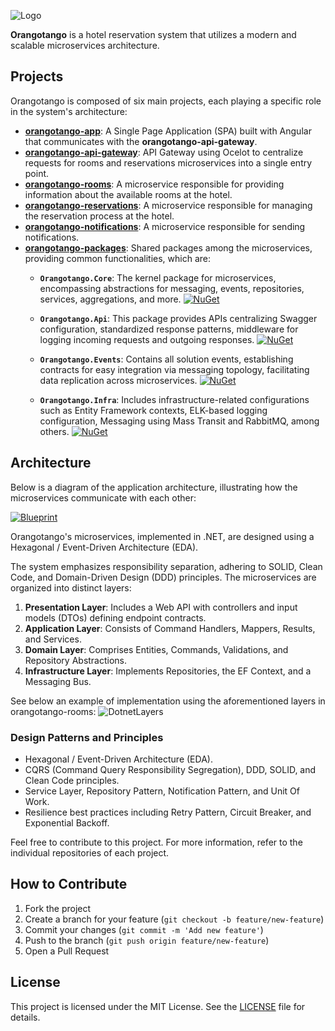 ![Logo](https://github.com/wesleycosta/orangotango/raw/main/images/logos/logo_full.png)

**Orangotango** is a hotel reservation system that utilizes a modern and scalable microservices architecture.

## Projects

Orangotango is composed of six main projects, each playing a specific role in the system's architecture:

- [**orangotango-app**](https://github.com/wesleycosta/orangotango-app): A Single Page Application (SPA) built with Angular that communicates with the **orangotango-api-gateway**.
- [**orangotango-api-gateway**](https://github.com/wesleycosta/orangotango-api-gateway): API Gateway using Ocelot to centralize requests for rooms and reservations microservices into a single entry point.
- [**orangotango-rooms**](https://github.com/wesleycosta/orangotango-rooms): A microservice responsible for providing information about the available rooms at the hotel.
- [**orangotango-reservations**](https://github.com/wesleycosta/orangotango-reservations): A microservice responsible for managing the reservation process at the hotel.
- [**orangotango-notifications**](https://github.com/wesleycosta/orangotango-notifications): A microservice responsible for sending notifications.
- [**orangotango-packages**](https://github.com/wesleycosta/orangotango-packages): Shared packages among the microservices, providing common functionalities, which are:
  - **`Orangotango.Core`**: The kernel package for microservices, encompassing abstractions for messaging, events, repositories, services, aggregations, and more. [![NuGet](https://img.shields.io/nuget/v/Orangotango.Core.svg)](https://www.nuget.org/packages/Orangotango.Core)

  - **`Orangotango.Api`**: This package provides APIs centralizing Swagger configuration, standardized response patterns, middleware for logging incoming requests and outgoing responses. [![NuGet](https://img.shields.io/nuget/v/Orangotango.Api.svg)](https://www.nuget.org/packages/Orangotango.Api)

  - **`Orangotango.Events`**: Contains all solution events, establishing contracts for easy integration via messaging topology, facilitating data replication across microservices. [![NuGet](https://img.shields.io/nuget/v/Orangotango.Events.svg)](https://www.nuget.org/packages/Orangotango.Events)

  - **`Orangotango.Infra`**: Includes infrastructure-related configurations such as Entity Framework contexts, ELK-based logging configuration, Messaging using Mass Transit and RabbitMQ, among others. [![NuGet](https://img.shields.io/nuget/v/Orangotango.Infra.svg)](https://www.nuget.org/packages/Orangotango.Infra)

## Architecture

Below is a diagram of the application architecture, illustrating how the microservices communicate with each other:

[![Blueprint](https://github.com/wesleycosta/orangotango/blob/main/images/diagrams/blueprint.drawio.png)](https://github.com/wesleycosta/orangotango/blob/main/images/diagrams/blueprint.drawio.png)

Orangotango's microservices, implemented in .NET, are designed using a Hexagonal / Event-Driven Architecture (EDA). 

The system emphasizes responsibility separation, adhering to SOLID, Clean Code, and Domain-Driven Design (DDD) principles. The microservices are organized into distinct layers:

1. **Presentation Layer**: Includes a Web API with controllers and input models (DTOs) defining endpoint contracts.
2. **Application Layer**: Consists of Command Handlers, Mappers, Results, and Services.
3. **Domain Layer**: Comprises Entities, Commands, Validations, and Repository Abstractions.
4. **Infrastructure Layer**: Implements Repositories, the EF Context, and a Messaging Bus.

See below an example of implementation using the aforementioned layers in orangotango-rooms:
![DotnetLayers](https://github.com/wesleycosta/orangotango/blob/main/images/diagrams/dotnet_layers.png)

### Design Patterns and Principles

- Hexagonal / Event-Driven Architecture (EDA).
- CQRS (Command Query Responsibility Segregation), DDD, SOLID, and Clean Code principles.
- Service Layer, Repository Pattern, Notification Pattern, and Unit Of Work.
- Resilience best practices including Retry Pattern, Circuit Breaker, and Exponential Backoff.

Feel free to contribute to this project. For more information, refer to the individual repositories of each project.

## How to Contribute

1. Fork the project
2. Create a branch for your feature (`git checkout -b feature/new-feature`)
3. Commit your changes (`git commit -m 'Add new feature'`)
4. Push to the branch (`git push origin feature/new-feature`)
5. Open a Pull Request

## License

This project is licensed under the MIT License. See the [LICENSE](LICENSE) file for details.
